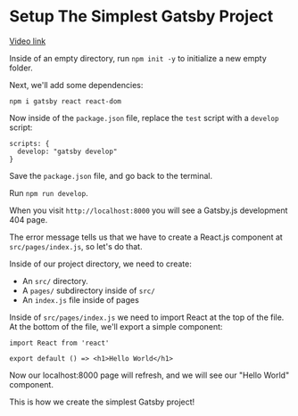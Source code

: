 # Setup The Simplest Gatsby Project

[Video link](https://www.egghead.io/lessons/gatsby-setup-the-simplest-gatsby-project)

Inside of an empty directory, run `npm init -y` to initialize a new empty folder.

Next, we'll add some dependencies:
```
npm i gatsby react react-dom
```

Now inside of the `package.json` file, replace the `test` script with a `develop` script:

```
scripts: {
  develop: "gatsby develop"
}
```

Save the `package.json` file, and go back to the terminal.

Run `npm run develop`.

When you visit `http://localhost:8000` you will see a Gatsby.js development 404 page.

The error message tells us that we have to create a React.js component at `src/pages/index.js`, so let's do that.

Inside of our project directory, we need to create:
* An `src/` directory.
* A `pages/` subdirectory inside of `src/`
* An `index.js` file inside of pages


Inside of `src/pages/index.js` we need to import React at the top of the file. At the bottom of the file, we'll export a simple component:
```
import React from 'react'

export default () => <h1>Hello World</h1>
```

Now our localhost:8000 page will refresh, and we will see our "Hello World" component.

This is how we create the simplest Gatsby project!